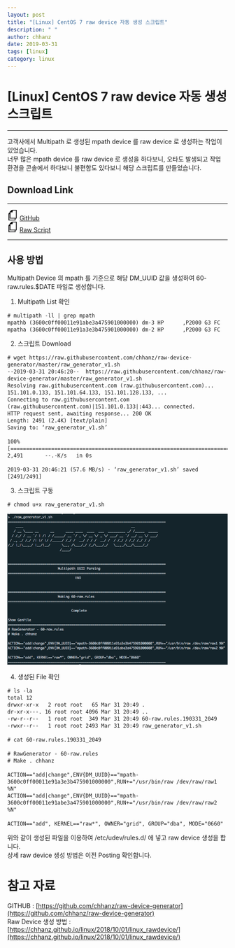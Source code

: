 ```yaml
---
layout: post
title: "[Linux] CentOS 7 raw device 자동 생성 스크립트"
description: " "
author: chhanz
date: 2019-03-31
tags: [linux]
category: linux
---
```


# [Linux] CentOS 7 raw device 자동 생성 스크립트
* * * 
고객사에서 Multipath 로 생성된 mpath device 를 raw device 로 생성하는 작업이 있었습니다.   
너무 많은 mpath device 를 raw device 로 생성을 하다보니, 오타도 발생되고 작업 환경을 콘솔에서 하다보니 불편함도 있다보니 해당 스크립트를 만들었습니다.   

## Download Link   
* * *   
<img src="/assets/images/icon/file_icon.png" width="24" height="24"> <a href="https://github.com/chhanz/raw-device-generator">GitHub</a><br>
<img src="/assets/images/icon/file_icon.png" width="24" height="24"> <a href="https://raw.githubusercontent.com/chhanz/raw-device-generator/master/raw_generator_v1.sh">Raw Script</a>
* * *    

## 사용 방법   
Multipath Device 의 mpath 를 기준으로 해당 DM_UUID 값을 생성하여 60-raw.rules.$DATE 파일로 생성합니다.   

1) Multipath List 확인   
~~~
# multipath -ll | grep mpath
mpathb (3600c0ff00011e91abe3a475901000000) dm-3 HP      ,P2000 G3 FC
mpatha (3600c0ff00011e91a3e3b475901000000) dm-2 HP      ,P2000 G3 FC
~~~   
   
2) 스크립트 Download   
~~~
# wget https://raw.githubusercontent.com/chhanz/raw-device-generator/master/raw_generator_v1.sh
--2019-03-31 20:46:20--  https://raw.githubusercontent.com/chhanz/raw-device-generator/master/raw_generator_v1.sh
Resolving raw.githubusercontent.com (raw.githubusercontent.com)... 151.101.0.133, 151.101.64.133, 151.101.128.133, ...
Connecting to raw.githubusercontent.com (raw.githubusercontent.com)|151.101.0.133|:443... connected.
HTTP request sent, awaiting response... 200 OK
Length: 2491 (2.4K) [text/plain]
Saving to: ‘raw_generator_v1.sh’

100%[======================================================================================================================================================================================================================================>] 2,491       --.-K/s   in 0s

2019-03-31 20:46:21 (57.6 MB/s) - ‘raw_generator_v1.sh’ saved [2491/2491]
~~~   
   
3) 스크립트 구동   
~~~
# chmod u+x raw_generator_v1.sh
~~~   
   
<img src="/assets/images/post/2019-03-31-raw-generator/img1.png">
   
4) 생성된 File 확인   
~~~
# ls -la
total 12
drwxr-xr-x   2 root root   65 Mar 31 20:49 .
dr-xr-x---. 16 root root 4096 Mar 31 20:49 ..
-rw-r--r--   1 root root  349 Mar 31 20:49 60-raw.rules.190331_2049
-rwxr--r--   1 root root 2493 Mar 31 20:49 raw_generator_v1.sh

# cat 60-raw.rules.190331_2049

# RawGenerator - 60-raw.rules
# Make . chhanz

ACTION=="add|change",ENV{DM_UUID}=="mpath-3600c0ff00011e91a3e3b475901000000",RUN+="/usr/bin/raw /dev/raw/raw1 %N"
ACTION=="add|change",ENV{DM_UUID}=="mpath-3600c0ff00011e91abe3a475901000000",RUN+="/usr/bin/raw /dev/raw/raw2 %N"

ACTION=="add", KERNEL=="raw*", OWNER="grid", GROUP="dba", MODE="0660"

~~~   

위와 같이 생성된 파일을 이용하여 /etc/udev/rules.d/ 에 넣고 raw device 생성을 합니다.   
상세 raw device 생성 방법은 이전 Posting 확인합니다.   

# 참고 자료   
GITHUB : [https://github.com/chhanz/raw-device-generator](https://github.com/chhanz/raw-device-generator)   
Raw Device 생성 방법 : [https://chhanz.github.io/linux/2018/10/01/linux_rawdevice/](https://chhanz.github.io/linux/2018/10/01/linux_rawdevice/)   

